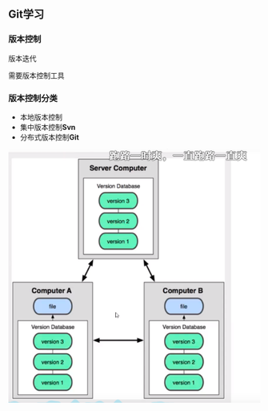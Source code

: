 ## Git学习

### 版本控制

版本迭代

需要版本控制工具

### 版本控制分类

* 本地版本控制 
* 集中版本控制**Svn**
* 分布式版本控制**Git**

![image-20210706133954907](img/image-20210706133954907.png)















